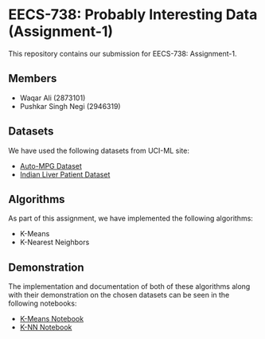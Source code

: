 # EECS-738: Probably Interesting Data (Assignment-1)
This repository contains our submission for EECS-738: Assignment-1.

## Members
- Waqar Ali (2873101)
- Pushkar Singh Negi (2946319)

## Datasets
We have used the following datasets from UCI-ML site:
- [Auto-MPG Dataset](https://www.kaggle.com/uciml/autompg-dataset)
- [Indian Liver Patient Dataset](https://www.kaggle.com/uciml/indian-liver-patient-records)

## Algorithms
As part of this assignment, we have implemented the following algorithms:
- K-Means
- K-Nearest Neighbors

## Demonstration
The implementation and documentation of both of these algorithms along with their demonstration on the chosen datasets can be seen in the following notebooks:
- [K-Means Notebook](notebooks/kmeans.ipynb)
- [K-NN Notebook](notebooks/knn.ipynb)
